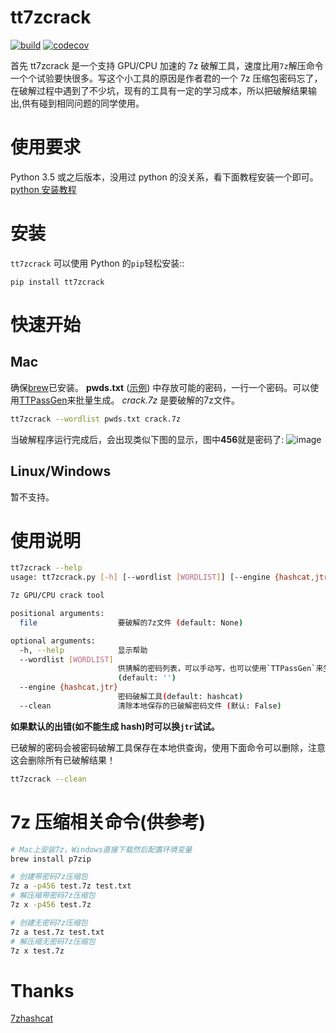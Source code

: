 # tt7zcrack

[![build](https://github.com/tp7309/tt7zcrack/actions/workflows/build.yaml/badge.svg)](https://github.com/tp7309/tt7zcrack/actions/workflows/build.yaml)
[![codecov](https://codecov.io/gh/tp7309/tt7zcrack/branch/master/graph/badge.svg?token=lyEWTqfeb9)](https://codecov.io/gh/tp7309/tt7zcrack)
<!-- [![DeepSource](https://deepsource.io/gh/tp7309/tt7zcrack.svg/?label=active+issues&show_trend=true)](https://deepsource.io/gh/tp7309/tt7zcrack/?ref=repository-badge) -->

首先 tt7zcrack 是一个支持 GPU/CPU 加速的 7z 破解工具，速度比用`7z`解压命令一个个试验要快很多。写这个小工具的原因是作者君的一个 7z 压缩包密码忘了，在破解过程中遇到了不少坑，现有的工具有一定的学习成本，所以把破解结果输出,供有碰到相同问题的同学使用。

# 使用要求

Python 3.5 或之后版本，没用过 python 的没关系，看下面教程安装一个即可。
[python 安装教程](https://www.runoob.com/python3/python3-install.html)

# 安装

`tt7zcrack` 可以使用 Python 的`pip`轻松安装::

```
pip install tt7zcrack
```

# 快速开始

## Mac

确保[brew](https://brew.sh/index_zh-cn)已安装。
**pwds.txt** ([示例](https://github.com/tp7309/tt7zcrack/blob/master/asserts/crackme_wordlist.txt)) 中存放可能的密码，一行一个密码。可以使用[TTPassGen](https://github.com/tp7309/TTPassGen)来批量生成。
*crack.7z* 是要破解的7z文件。

```bash
tt7zcrack --wordlist pwds.txt crack.7z
```

当破解程序运行完成后，会出现类似下图的显示，图中**456**就是密码了:
![image](https://github.com/tp7309/tt7zcrack/blob/master/asserts/result.png)

## Linux/Windows

暂不支持。

# 使用说明

```bash
tt7zcrack --help
usage: tt7zcrack.py [-h] [--wordlist [WORDLIST]] [--engine {hashcat,jtr}] [--clean] [file]

7z GPU/CPU crack tool

positional arguments:
  file                  要破解的7z文件 (default: None)

optional arguments:
  -h, --help            显示帮助
  --wordlist [WORDLIST]
                        供猜解的密码列表，可以手动写，也可以使用`TTPassGen`来生成，最好采用"utf-8"编码。
                        (default: '')
  --engine {hashcat,jtr}
                        密码破解工具(default: hashcat)
  --clean               清除本地保存的已破解密码文件 (默认: False)
```

**如果默认的出错(如不能生成 hash)时可以换`jtr`试试。**

已破解的密码会被密码破解工具保存在本地供查询，使用下面命令可以删除，注意这会删除所有已破解结果！

```bash
tt7zcrack --clean
```

# 7z 压缩相关命令(供参考)

```bash
# Mac上安装7z，Windows直接下载然后配置环境变量
brew install p7zip

# 创建带密码7z压缩包
7z a -p456 test.7z test.txt
# 解压缩带密码7z压缩包
7z x -p456 test.7z

# 创建无密码7z压缩包
7z a test.7z test.txt
# 解压缩无密码7z压缩包
7z x test.7z
```

# Thanks

[7zhashcat](https://github.com/philsmd/7z2hashcat)
